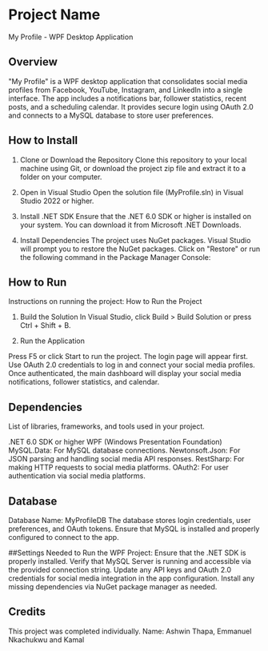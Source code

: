 # Project Name
My Profile - WPF Desktop Application

## Overview
"My Profile" is a WPF desktop application that consolidates social media profiles from Facebook, YouTube, Instagram, and LinkedIn into a single interface. The app includes a notifications bar, follower statistics, recent posts, and a scheduling calendar. It provides secure login using OAuth 2.0 and connects to a MySQL database to store user preferences.

## How to Install
1. Clone or Download the Repository
Clone this repository to your local machine using Git, or download the project zip file and extract it to a folder on your computer.


2. Open in Visual Studio
Open the solution file (MyProfile.sln) in Visual Studio 2022 or higher.

3. Install .NET SDK
Ensure that the .NET 6.0 SDK or higher is installed on your system. You can download it from Microsoft .NET Downloads.

4. Install Dependencies
The project uses NuGet packages. Visual Studio will prompt you to restore the NuGet packages. Click on "Restore" or run the following command in the Package Manager Console:


## How to Run
Instructions on running the project:
How to Run the Project
1. Build the Solution
In Visual Studio, click Build > Build Solution or press Ctrl + Shift + B.

2. Run the Application

Press F5 or click Start to run the project.
The login page will appear first. Use OAuth 2.0 credentials to log in and connect your social media profiles.
Once authenticated, the main dashboard will display your social media notifications, follower statistics, and calendar.

## Dependencies
List of libraries, frameworks, and tools used in your project.

.NET 6.0 SDK or higher
WPF (Windows Presentation Foundation)
MySQL.Data: For MySQL database connections.
Newtonsoft.Json: For JSON parsing and handling social media API responses.
RestSharp: For making HTTP requests to social media platforms.
OAuth2: For user authentication via social media platforms.

## Database
Database Name: MyProfileDB
The database stores login credentials, user preferences, and OAuth tokens.
Ensure that MySQL is installed and properly configured to connect to the app.

##Settings Needed to Run the WPF Project:
Ensure that the .NET SDK is properly installed.
Verify that MySQL Server is running and accessible via the provided connection string.
Update any API keys and OAuth 2.0 credentials for social media integration in the app configuration.
Install any missing dependencies via NuGet package manager as needed.

## Credits
This project was completed individually.
Name: Ashwin Thapa, Emmanuel Nkachukwu and Kamal


